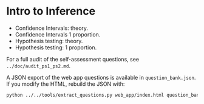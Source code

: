# Intro to Inference
- Confidence Intervals: theory.
- Confidence Intervals 1 proportion.
- Hypothesis testing: theory.
- Hypothesis testing: 1 proportion.

For a full audit of the self-assessment questions, see `../doc/audit_ps1_ps2.md`.

A JSON export of the web app questions is available in `question_bank.json`.
If you modify the HTML, rebuild the JSON with:

```bash
python ../../tools/extract_questions.py web_app/index.html question_bank.json
```
